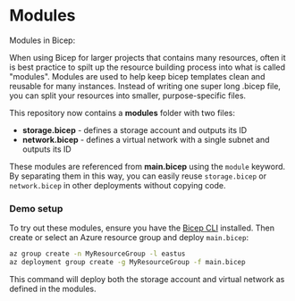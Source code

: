 # Modules

Modules in Bicep:

When using Bicep for larger projects that contains many resources, often it is best practice to spilt up the resource building process into what is called "modules". Modules are used to help keep bicep templates clean and reusable for many instances. Instead of writing one super long .bicep file, you can split your resources into smaller, purpose-specific files.

This repository now contains a **modules** folder with two files:

- **storage.bicep** - defines a storage account and outputs its ID
- **network.bicep** - defines a virtual network with a single subnet and outputs its ID

These modules are referenced from **main.bicep** using the `module` keyword. By separating them in this way, you can easily reuse `storage.bicep` or `network.bicep` in other deployments without copying code.

### Demo setup

To try out these modules, ensure you have the [Bicep CLI](https://learn.microsoft.com/azure/azure-resource-manager/bicep/install) installed. Then create or select an Azure resource group and deploy `main.bicep`:

```bash
az group create -n MyResourceGroup -l eastus
az deployment group create -g MyResourceGroup -f main.bicep
```

This command will deploy both the storage account and virtual network as defined in the modules.
